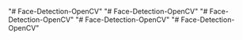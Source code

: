 "# Face-Detection-OpenCV" 
"# Face-Detection-OpenCV" 
"# Face-Detection-OpenCV" 
"# Face-Detection-OpenCV" 
"# Face-Detection-OpenCV" 
